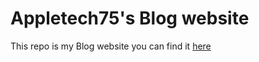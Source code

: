 # Appletech75's Blog website

This repo is my Blog website you can find it [here]([appletech75.github.io/appletech75-blog](https://appletech75.github.io/appletech75-blog/)https://appletech75.github.io/appletech75-blog/)

